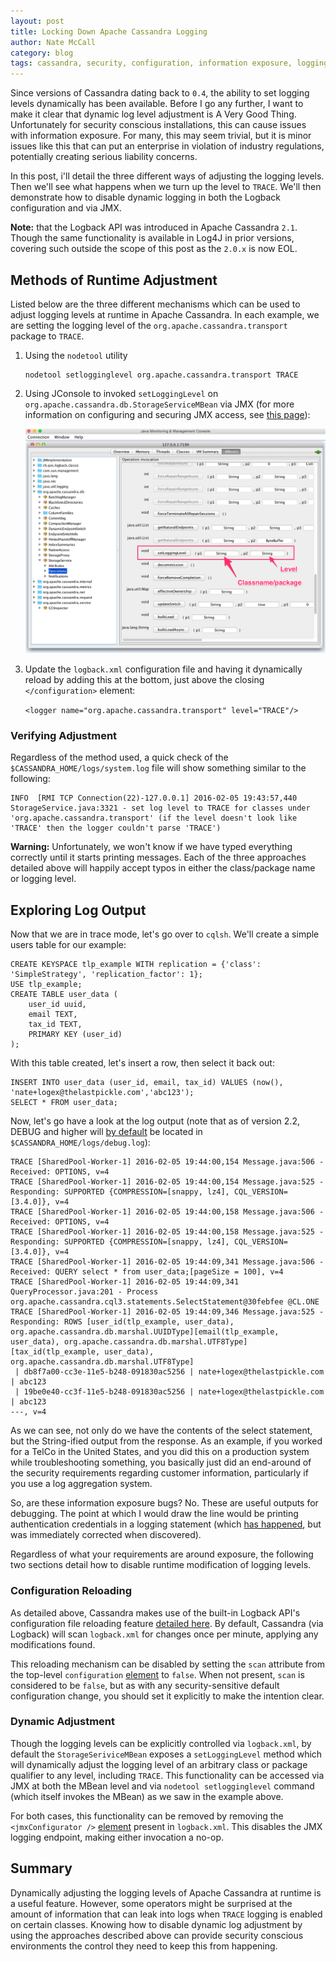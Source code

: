 ```yaml
---
layout: post
title: Locking Down Apache Cassandra Logging
author: Nate McCall
category: blog
tags: cassandra, security, configuration, information exposure, logging
---
```


Since versions of Cassandra dating back to `0.4`, the ability to set logging levels dynamically has been available. Before I go any further, I want to make it clear that dynamic log level adjustment is A Very Good Thing. Unfortunately for security conscious installations, this can cause issues with information exposure. For many, this may seem trivial, but it is minor issues like this that can put an enterprise in violation of industry regulations, potentially creating serious liability concerns.

In this post, i'll detail the three different ways of adjusting the logging levels. Then we'll see what happens when we turn up the level to `TRACE`. We'll then demonstrate how to disable dynamic logging in both the Logback configuration and via JMX.

**Note:** that the Logback API was introduced in Apache Cassandra `2.1`. Though the same functionality is available in Log4J in prior versions, covering such outside the scope of this post as the `2.0.x` is now EOL.

## Methods of Runtime Adjustment

Listed below are the three different mechanisms which can be used to adjust logging levels at runtime in Apache Cassandra. In each example, we are setting the logging level of the `org.apache.cassandra.transport` package to `TRACE`.

1. Using the `nodetool` utility

    ```
    nodetool setlogginglevel org.apache.cassandra.transport TRACE
    ```

2. Using JConsole to invoked `setLoggingLevel` on `org.apache.cassandra.db.StorageServiceMBean` via JMX (for more information on configuring and securing JMX access, see [this page](https://docs.datastax.com/en/cassandra/2.1/cassandra/security/secureJmxAuthentication.html)):

    ![Using JConsole to set log levels](/images/cassandra-logging-jmx.png)


3. Update the `logback.xml` configuration file and having it dynamically reload by adding this at the bottom, just above the closing `</configuration>` element:


    `<logger name="org.apache.cassandra.transport" level="TRACE"/>`


### Verifying Adjustment
Regardless of the method used, a quick check of the `$CASSANDRA_HOME/logs/system.log` file will show something similar to the following:

    INFO  [RMI TCP Connection(22)-127.0.0.1] 2016-02-05 19:43:57,440 StorageService.java:3321 - set log level to TRACE for classes under 'org.apache.cassandra.transport' (if the level doesn't look like 'TRACE' then the logger couldn't parse 'TRACE')

**Warning:** Unfortunately, we won't know if we have typed everything correctly until it starts printing messages. Each of the three approaches detailed above will happily accept typos in either the class/package name or logging level.     

## Exploring Log Output

Now that we are in trace mode, let's go over to `cqlsh`. We'll create a simple users table for our example:

    CREATE KEYSPACE tlp_example WITH replication = {'class': 'SimpleStrategy', 'replication_factor': 1};
    USE tlp_example;
    CREATE TABLE user_data (
        user_id uuid,
        email TEXT,
        tax_id TEXT,
        PRIMARY KEY (user_id)
    );

With this table created, let's insert a row, then select it back out:

    INSERT INTO user_data (user_id, email, tax_id) VALUES (now(), 'nate+logex@thelastpickle.com','abc123');
    SELECT * FROM user_data;

Now, let's go have a look at the log output (note that as of version 2.2, DEBUG and higher will [by default](https://github.com/apache/cassandra/blob/trunk/conf/logback.xml#L51-L64) be located in `$CASSANDRA_HOME/logs/debug.log`):

    TRACE [SharedPool-Worker-1] 2016-02-05 19:44:00,154 Message.java:506 - Received: OPTIONS, v=4
    TRACE [SharedPool-Worker-1] 2016-02-05 19:44:00,154 Message.java:525 - Responding: SUPPORTED {COMPRESSION=[snappy, lz4], CQL_VERSION=[3.4.0]}, v=4
    TRACE [SharedPool-Worker-1] 2016-02-05 19:44:00,158 Message.java:506 - Received: OPTIONS, v=4
    TRACE [SharedPool-Worker-1] 2016-02-05 19:44:00,158 Message.java:525 - Responding: SUPPORTED {COMPRESSION=[snappy, lz4], CQL_VERSION=[3.4.0]}, v=4
    TRACE [SharedPool-Worker-1] 2016-02-05 19:44:09,341 Message.java:506 - Received: QUERY select * from user_data;[pageSize = 100], v=4
    TRACE [SharedPool-Worker-1] 2016-02-05 19:44:09,341 QueryProcessor.java:201 - Process org.apache.cassandra.cql3.statements.SelectStatement@30febfee @CL.ONE
    TRACE [SharedPool-Worker-1] 2016-02-05 19:44:09,346 Message.java:525 - Responding: ROWS [user_id(tlp_example, user_data), org.apache.cassandra.db.marshal.UUIDType][email(tlp_example, user_data), org.apache.cassandra.db.marshal.UTF8Type][tax_id(tlp_example, user_data), org.apache.cassandra.db.marshal.UTF8Type]
     | db8f7a00-cc3e-11e5-b248-091830ac5256 | nate+logex@thelastpickle.com | abc123
     | 19be0e40-cc3f-11e5-b248-091830ac5256 | nate+logex@thelastpickle.com | abc123
    ---, v=4

As we can see, not only do we have the contents of the select statement, but the String-ified output from the response. As an example, if you worked for a TelCo in the United States, and you did this on a production system while troubleshooting something, you basically just did an end-around of the security requirements regarding customer information, particularly if you use a log aggregation system.

So, are these information exposure bugs? No. These are useful outputs for debugging. The point at which I would draw the line would be printing authentication credentials in a logging statement (which [has happened](https://issues.apache.org/jira/browse/CASSANDRA-9682), but was immediately corrected when discovered).

Regardless of what your requirements are around exposure, the following two sections detail how to disable runtime modification of logging levels.

### Configuration Reloading

As detailed above, Cassandra makes use of the built-in Logback API's configuration file reloading feature [detailed here](http://logback.qos.ch/manual/configuration.html#autoScan). By default, Cassandra (via Logback) will scan `logback.xml` for changes once per minute, applying any modifications found.

This reloading mechanism can be disabled by setting the `scan` attribute from the top-level `configuration` [element](https://github.com/apache/cassandra/blob/trunk/conf/logback.xml#L25) to `false`. When not present, `scan` is considered to be `false`, but as with any security-sensitive default configuration change, you should set it explicitly to make the intention clear.

### Dynamic Adjustment

Though the logging levels can be explicitly controlled via `logback.xml`, by default the `StorageSeriviceMBean` exposes a `setLoggingLevel` method which will dynamically adjust the logging level of an arbitrary class or package qualifier to any level, including `TRACE`. This functionality can be accessed via JMX at both the MBean level and via `nodetool setlogginglevel` command (which itself invokes the MBean) as we saw in the example above.

For both cases, this functionality can be removed by removing the `<jmxConfigurator />` [element](https://github.com/apache/cassandra/blob/trunk/conf/logback.xml#L26) present in `logback.xml`. This disables the JMX logging endpoint, making either invocation a no-op.

## Summary

Dynamically adjusting the logging levels of Apache Cassandra at runtime is a useful feature. However, some operators might be surprised at the amount of information that can leak into logs when `TRACE` logging is enabled on certain classes. Knowing how to disable dynamic log adjustment by using the approaches described above can provide security conscious environments the control they need to keep this from happening.
